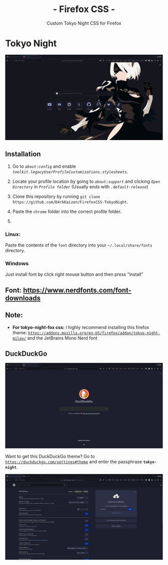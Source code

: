 <div align="center">
<h1>- Firefox CSS -</h1>
Custom Tokyo Night CSS for Firefox
</div>

# Tokyo Night

![preview](preview.png)

## Installation

1. Go to *`about:config`* and enable *`toolkit.legacyUserProfileCustomizations.stylesheets`*.

2. Locate your profile location by going to *`about:support`* and clicking *`Open Directory`* in *`Profile folder`* (Usually ends with *`.default-release`*)

3. Clone this repository by running `git clone https://github.com/D4rkKaizen/FirefoxCSS-TokyoNight`.

4. Paste the `chrome` folder into the correct profile folder.
    
6. 
### Linux:
Paste the contents of the `font` directory into your `~/.local/share/fonts` directory.

### Windows
Just install font by click right mouse button and then press "install"

## Font: https://www.nerdfonts.com/font-downloads

## Note:
- **For tokyo-night-fox css:**
I highly recommend installing this firefox theme: [`https://addons.mozilla.org/en-US/firefox/addon/tokyo-night-milav/`](https://addons.mozilla.org/en-US/firefox/addon/tokyo-night-milav/) and the JetBrains Mono Nerd font


 ## DuckDuckGo
![ddg-theme](ddg2.png)

Want to get this DuckDuckGo theme? Go to [`https://duckduckgo.com/settings#theme`](https://duckduckgo.com/settings#theme) and enter the passphrase **`tokyo-night`**.

![ddg](ddg.png)
